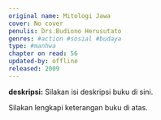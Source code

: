 ```yaml
---
original name: Mitologi Jawa
cover: No cover
penulis: Drs.Budiono Herusutato
genres: #action #sosial #budaya
type: #manhwa
chapter on read: 56
updated-by: offline
released: 2009
---
```

**deskripsi:** Silakan isi deskripsi buku di sini.

Silakan lengkapi keterangan buku di atas.
